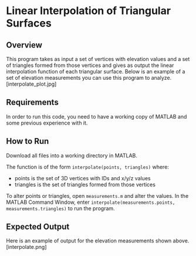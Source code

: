 # Linear Interpolation of Triangular Surfaces

## Overview
This program takes as input a set of vertices with elevation values and a set of triangles formed from those vertices and gives as output the linear interpolation function of each triangular surface. Below is an example of a set of elevation measurements you can use this program to analyze.
[interpolate_plot.jpg]

## Requirements
In order to run this code, you need to have a working copy of MATLAB and some previous experience with it.

## How to Run
Download all files into a working directory in MATLAB.

The function is of the form `interpolate(points, triangles)` where:
 * points is the set of 3D vertices with IDs and x/y/z values
 * triangles is the set of triangles formed from those vertices

To alter points or triangles, open `measurements.m` and alter the values. In the MATLAB Command Window, enter `interpolate(measurements.points, measurements.triangles)` to run the program.

## Expected Output
Here is an example of output for the elevation measurements shown above.
[interpolate.png]